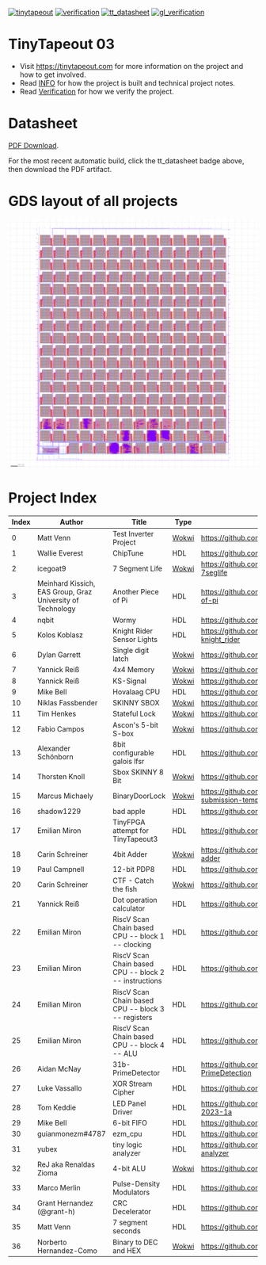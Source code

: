 [![tinytapeout](https://github.com/tinytapeout/tinytapeout-03/actions/workflows/gds.yaml/badge.svg)](https://github.com/tinytapeout/tinytapeout-03/actions/workflows/gds.yaml)
[![verification](https://github.com/tinytapeout/tinytapeout-03/actions/workflows/verification.yaml/badge.svg)](https://github.com/tinytapeout/tinytapeout-03/actions/workflows/verification.yaml)
[![tt_datasheet](https://github.com/tinytapeout/tinytapeout-03/actions/workflows/tt_datasheet.yaml/badge.svg)](https://github.com/tinytapeout/tinytapeout-03/actions/workflows/tt_datasheet.yaml)
[![gl_verification](https://github.com/TinyTapeout/tinytapeout-03/actions/workflows/gl_verification.yaml/badge.svg)](https://github.com/TinyTapeout/tinytapeout-03/actions/workflows/gl_verification.yaml)

# TinyTapeout 03

* Visit https://tinytapeout.com for more information on the project and how to get involved.
* Read [INFO](INFO.md) for how the project is built and technical project notes.
* Read [Verification](VERIFICATION.md) for how we verify the project.

# Datasheet

[PDF Download](datasheet.pdf).

For the most recent automatic build, click the tt_datasheet badge above, then download the PDF artifact.

# GDS layout of all projects

![tiny tapeout](pics/tinytapeout.png)

# Project Index

| Index | Author | Title | Type | Git Repo |
| ----- | ------ | ------| -----| ---------|
| 0 | Matt Venn | Test Inverter Project | [Wokwi](https://wokwi.com/projects/361728533238569985) | https://github.com/TinyTapeout/tt03-test-invert |
| 1 | Wallie Everest | ChipTune | HDL | https://github.com/WallieEverest/tt03 |
| 2 | icegoat9 | 7 Segment Life | [Wokwi](https://wokwi.com/projects/357752736742764545) | https://github.com/icegoat9/tinytapeout03-7seglife |
| 3 | Meinhard Kissich, EAS Group, Graz University of Technology | Another Piece of Pi | HDL | https://github.com/meiniKi/tt03-another-piece-of-pi |
| 4 | nqbit | Wormy | HDL | https://github.com/nqbit/wormy |
| 5 | Kolos Koblasz | Knight Rider Sensor Lights | HDL | https://github.com/KolosKoblasz/tt03-knight_rider |
| 6 | Dylan Garrett | Single digit latch | [Wokwi](https://wokwi.com/projects/358970514554149889) | https://github.com/dgarrett/tt03-num-latch |
| 7 | Yannick Reiß | 4x4 Memory | [Wokwi](https://wokwi.com/projects/357897381919942657) | https://github.com/yannickreiss/TT3_Memory |
| 8 | Yannick Reiß | KS-Signal | [Wokwi](https://wokwi.com/projects/357106633951414273) | https://github.com/yannickreiss/TT3_KS-Signal |
| 9 | Mike Bell | Hovalaag CPU | HDL | https://github.com/MichaelBell/tt03-hovalaag |
| 10 | Niklas Fassbender | SKINNY SBOX | [Wokwi](https://wokwi.com/projects/359353377078748161) | https://github.com/nikals99/tt03-skinny-sbox |
| 11 | Tim Henkes | Stateful Lock | [Wokwi](https://wokwi.com/projects/359357227471086593) | https://github.com/Syndace/tt03-stateful-lock |
| 12 | Fabio Campos | Ascon's 5-bit S-box | [Wokwi](https://wokwi.com/projects/359360834113498113) | https://github.com/sopmacF/tt03-ascon-sbox |
| 13 | Alexander Schönborn | 8bit configurable galois lfsr | HDL | https://github.com/gr33nstyle/tt03-verilog-lfsr |
| 14 | Thorsten Knoll | Sbox SKINNY 8 Bit | [Wokwi](https://wokwi.com/projects/359372419264319489) | https://github.com/ThorKn/tt03_sbox_8bit_skinny |
| 15 | Marcus Michaely | BinaryDoorLock | [Wokwi](https://wokwi.com/projects/359387860730498049) | https://github.com/marcusmichaely/tt03-submission-template |
| 16 | shadow1229 | bad apple | HDL | https://github.com/shadow1229/tt03-bad-apple |
| 17 | Emilian Miron | TinyFPGA attempt for TinyTapeout3 | HDL | https://github.com/diferential/muxpga |
| 18 | Carin Schreiner | 4bit Adder | [Wokwi](https://wokwi.com/projects/354091612057990145) | https://github.com/SchreinerCarin/tt03-4bit-adder |
| 19 | Paul Campnell | 12-bit PDP8 | HDL | https://github.com/MoonbaseOtago/tt03-pdp8 |
| 20 | Carin Schreiner | CTF - Catch the fish | [Wokwi](https://wokwi.com/projects/360014965627378689) | https://github.com/SchreinerCarin/tt03-ctf |
| 21 | Yannick Reiß | Dot operation calculator | HDL | https://github.com/yannickreiss/TT3_dot_op |
| 22 | Emilian Miron | RiscV Scan Chain based CPU -- block 1 -- clocking | HDL | https://github.com/diferential/sc-rv-tt03-block1 |
| 23 | Emilian Miron | RiscV Scan Chain based CPU -- block 2 -- instructions | HDL | https://github.com/diferential/sc-rv-tt03-block2 |
| 24 | Emilian Miron | RiscV Scan Chain based CPU -- block 3 -- registers | HDL | https://github.com/diferential/sc-rv-tt03-block3 |
| 25 | Emilian Miron | RiscV Scan Chain based CPU -- block 4 -- ALU | HDL | https://github.com/diferential/sc-rv-tt03-block4 |
| 26 | Aidan McNay | 31b-PrimeDetector | HDL | https://github.com/Aidan-McNay/31b-PrimeDetection |
| 27 | Luke Vassallo | XOR Stream Cipher | HDL | https://github.com/LukeVassallo/tt03-xor-cipher |
| 28 | Tom Keddie | LED Panel Driver | HDL | https://github.com/TomKeddie/tinytapeout-2023-1a |
| 29 | Mike Bell | 6-bit FIFO | HDL | https://github.com/MichaelBell/tt03-fifo |
| 30 | guianmonezm#4787 | ezm_cpu | HDL | https://github.com/guianmonezm/tt03-ezm_cpu |
| 31 | yubex | tiny logic analyzer | HDL | https://github.com/yubex/tt03-tiny-logic-analyzer |
| 32 | ReJ aka Renaldas Zioma | 4-bit ALU | [Wokwi](https://wokwi.com/projects/360745091952588801) | https://github.com/rejunity/tt03-alu-4bit |
| 33 | Marco Merlin | Pulse-Density Modulators | HDL | https://github.com/bat52/tt03-ddpm-pwm |
| 34 | Grant Hernandez (@grant-h) | CRC Decelerator | HDL | https://github.com/grant-h/tt03-crc-decelerator |
| 35 | Matt Venn | 7 segment seconds | HDL | https://github.com/nikor/tt03-verilog-demo |
| 36 | Norberto Hernandez-Como | Binary to DEC and HEX | [Wokwi](https://wokwi.com/projects/361684719151591425) | https://github.com/jedicomo22/Norberto_IPN_V1 |
